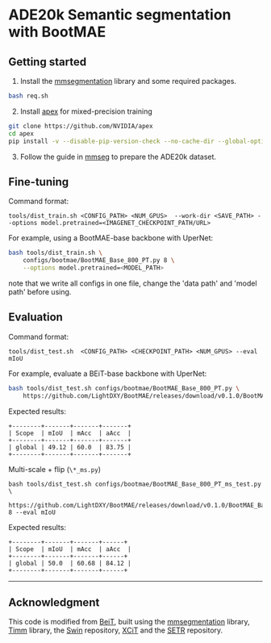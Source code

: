 # ADE20k Semantic segmentation with BootMAE

## Getting started 

1. Install the [mmsegmentation](https://github.com/open-mmlab/mmsegmentation) library and some required packages.

```bash
bash req.sh
```

2. Install [apex](https://github.com/NVIDIA/apex) for mixed-precision training

```bash
git clone https://github.com/NVIDIA/apex
cd apex
pip install -v --disable-pip-version-check --no-cache-dir --global-option="--cpp_ext" --global-option="--cuda_ext" ./
```

3. Follow the guide in [mmseg](https://github.com/open-mmlab/mmsegmentation/blob/master/docs/en/dataset_prepare.md#ade20k) to prepare the ADE20k dataset.


## Fine-tuning

Command format:
```
tools/dist_train.sh <CONFIG_PATH> <NUM_GPUS>  --work-dir <SAVE_PATH> --options model.pretrained=<IMAGENET_CHECKPOINT_PATH/URL>
```

For example, using a BootMAE-base backbone with UperNet:
```bash
bash tools/dist_train.sh \
    configs/bootmae/BootMAE_Base_800_PT.py 8 \
    --options model.pretrained=<MODEL_PATH>
```
note that we write all configs in one file, change the 'data path' and 'model path' before using.

## Evaluation

Command format:
```
tools/dist_test.sh  <CONFIG_PATH> <CHECKPOINT_PATH> <NUM_GPUS> --eval mIoU
```

For example, evaluate a BEiT-base backbone with UperNet:
```bash
bash tools/dist_test.sh configs/bootmae/BootMAE_Base_800_PT.py \ 
    https://github.com/LightDXY/BootMAE/releases/download/v0.1.0/BootMAE_Base_800_UperNet.pth 8 --eval mIoU
```

Expected results:
```
+--------+-------+-------+-------+
| Scope  | mIoU  | mAcc  | aAcc  |
+--------+-------+-------+-------+
| global | 49.12 | 60.0  | 83.75 |
+--------+-------+-------+-------+
```

Multi-scale + flip (`\*_ms.py`)
```
bash tools/dist_test.sh configs/bootmae/BootMAE_Base_800_PT_ms_test.py \
    https://github.com/LightDXY/BootMAE/releases/download/v0.1.0/BootMAE_Base_800_UperNet.pth 8 --eval mIoU
```

Expected results:
```
+--------+-------+-------+------+
| Scope  | mIoU  | mAcc  | aAcc  |
+--------+-------+-------+------+
| global | 50.0  | 60.68 | 84.12 |
+--------+-------+-------+------+
```

---

## Acknowledgment 

This code is modified from [BeiT](https://github.com/microsoft/unilm/tree/master/beit/semantic_segmentation), built using the [mmsegmentation](https://github.com/open-mmlab/mmsegmentation) library, [Timm](https://github.com/rwightman/pytorch-image-models) library, the [Swin](https://github.com/microsoft/Swin-Transformer) repository, [XCiT](https://github.com/facebookresearch/xcit) and the [SETR](https://github.com/fudan-zvg/SETR) repository.
